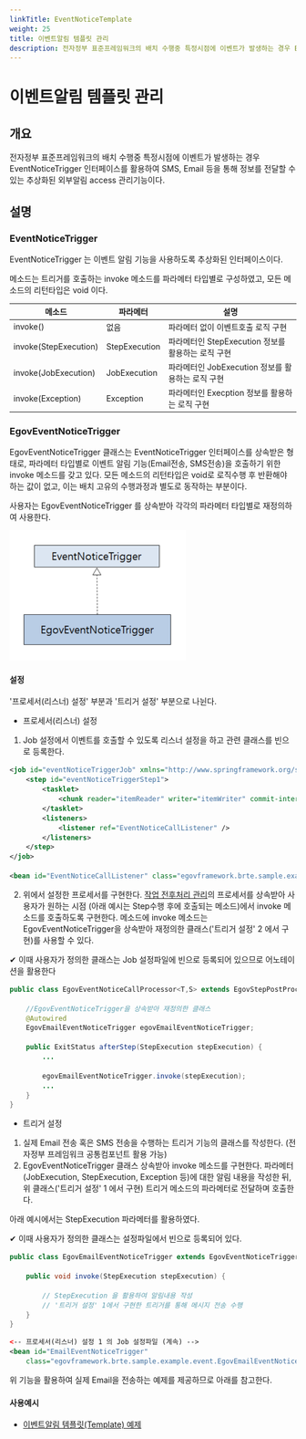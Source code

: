 ```yaml
---
linkTitle: EventNoticeTemplate
weight: 25
title: 이벤트알림 템플릿 관리
description: 전자정부 표준프레임워크의 배치 수행중 특정시점에 이벤트가 발생하는 경우 EventNoticeTrigger 인터페이스를 활용하여 SMS, Email 등을 통해 정보를 전달할 수 있는 추상화된 외부알림 access 관리기능이다.
---
```

# 이벤트알림 템플릿 관리

## 개요
전자정부 표준프레임워크의 배치 수행중 특정시점에 이벤트가 발생하는 경우 EventNoticeTrigger 인터페이스를 활용하여 SMS, Email 등을 통해 정보를 전달할 수 있는 추상화된 외부알림 access 관리기능이다.

## 설명
### EventNoticeTrigger
EventNoticeTrigger 는 이벤트 알림 기능을 사용하도록 추상화된 인터페이스이다.

메소드는 트리거를 호출하는 invoke 메소드를 파라메터 타입별로 구성하였고, 모든 메소드의 리턴타입은 void 이다.

| 메소드                   | 파라메터          | 설명                                 |
| --------------------- | ------------- | ---------------------------------- |
| invoke()              | 없음            | 파라메터 없이 이벤트호출 ‌로직 구현               |
| invoke(StepExecution) | StepExecution | 파라메터인 StepExecution 정보를 활용하는 로직 구현 |
| invoke(JobExecution)  | JobExecution  | 파라메터인 JobExecution 정보를 활용하는 로직 구현  |
| invoke(Exception)     | Exception     | 파라메터인 Execption 정보를 활용하는 로직 구현     |

### EgovEventNoticeTrigger
EgovEventNoticeTrigger 클래스는 EventNoticeTrigger 인터페이스를 상속받은 형태로, 파라메터 타입별로 이벤트 알림 기능(Email전송, SMS전송)을 호출하기 위한 invoke 메소드를 갖고 있다. 모든 메소드의 리턴타입은 void로 로직수행 후 반환해야 하는 값이 없고, 이는 배치 고유의 수행과정과 별도로 동작하는 부분이다.

사용자는 EgovEventNoticeTrigger 를 상속받아 각각의 파라메터 타입별로 재정의하여 사용한다.

![eventnotice_interface](./images/eventnotice_interface.png)

#### 설정
'프로세서(리스너) 설정' 부분과 '트리거 설정' 부분으로 나뉜다.

- 프로세서(리스너) 설정
1. Job 설정에서 이벤트를 호출할 수 있도록 리스너 설정을 하고 관련 클래스를 빈으로 등록한다.

```xml
<job id="eventNoticeTriggerJob" xmlns="http://www.springframework.org/schema/batch">
	<step id="eventNoticeTriggerStep1">
		<tasklet>
			<chunk reader="itemReader" writer="itemWriter" commit-interval="2" />
		</tasklet>
		<listeners>
			<listener ref="EventNoticeCallListener" />
		</listeners>
	</step>
</job>
 
<bean id="EventNoticeCallListener" class="egovframework.brte.sample.example.listener.EgovEventNoticeCallProcessor" />
```

2. 위에서 설정한 프로세서를 구현한다. [작업 전후처리 관리](./batch-core-listener.md#작업-전후처리-관리-egovprepostprocessor)의 프로세서를 상속받아 사용자가 원하는 시점 (아래 예시는 Step수행 후에 호출되는 메소드)에서 invoke 메소드를 호출하도록 구현한다. 
메소드에 invoke 메소드는 EgovEventNoticeTrigger을 상속받아 재정의한 클래스('트리거 설정' 2 에서 구현)를 사용할 수 있다.

✔ 이때 사용자가 정의한 클래스는 Job 설정파일에 빈으로 등록되어 있으므로 어노테이션을 활용한다

```java
public class EgovEventNoticeCallProcessor<T,S> extends EgovStepPostProcessor<T,S> {
 
	//EgovEventNoticeTrigger을 상속받아 재정의한 클래스	
	@Autowired
	EgovEmailEventNoticeTrigger egovEmailEventNoticeTrigger;
 
	public ExitStatus afterStep(StepExecution stepExecution) {
		...
 
		egovEmailEventNoticeTrigger.invoke(stepExecution);
		...
	}
}
```

- 트리거 설정
1. 실제 Email 전송 혹은 SMS 전송을 수행하는 트리거 기능의 클래스를 작성한다. (전자정부 프레임워크 공통컴포넌트 활용 가능)
2. EgovEventNoticeTrigger 클래스 상속받아 invoke 메소드를 구현한다. 파라메터(JobExecution, StepExecution, Exception 등)에 대한 알림 내용을 작성한 뒤, 위 클래스('트리거 설정' 1 에서 구현) 트리거 메소드의 파라메터로 전달하며 호출한다.

아래 예시에서는 StepExecution 파라메터를 활용하였다.

✔ 이때 사용자가 정의한 클래스는 설정파일에서 빈으로 등록되어 있다.

```java
public class EgovEmailEventNoticeTrigger extends EgovEventNoticeTrigger {
 
	public void invoke(StepExecution stepExecution) {
 
		// StepExecution 을 활용하여 알림내용 작성
		// '트리거 설정' 1에서 구현한 트리거를 통해 메시지 전송 수행
	}
}
```

```xml
<-- 프로세서(리스너) 설정 1 의 Job 설정파일 (계속) -->
<bean id="EmailEventNoticeTrigger"
 	class="egovframework.brte.sample.example.event.EgovEmailEventNoticeTrigger" />
```

위 기능을 활용하여 실제 Email을 전송하는 예제를 제공하므로 아래를 참고한다.

#### 사용예시
- [이벤트알림 템플릿(Template) 예제](../../runtime-example/individual-example/batch-layer/batch-example-event_notice_template_mgmt.md)